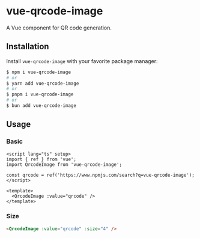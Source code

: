# vue-qrcode-image

A Vue component for QR code generation.

## Installation

Install `vue-qrcode-image` with your favorite package manager:

```sh
$ npm i vue-qrcode-image
# or
$ yarn add vue-qrcode-image
# or
$ pnpm i vue-qrcode-image
# or
$ bun add vue-qrcode-image
```

## Usage

### Basic

```vue
<script lang="ts" setup>
import { ref } from 'vue';
import QrcodeImage from 'vue-qrcode-image';

const qrcode = ref('https://www.npmjs.com/search?q=vue-qrcode-image');
</script>

<template>
  <QrcodeImage :value="qrcode" />
</template>
```

### Size

```html
<QrcodeImage :value="qrcode" :size="4" />
```

